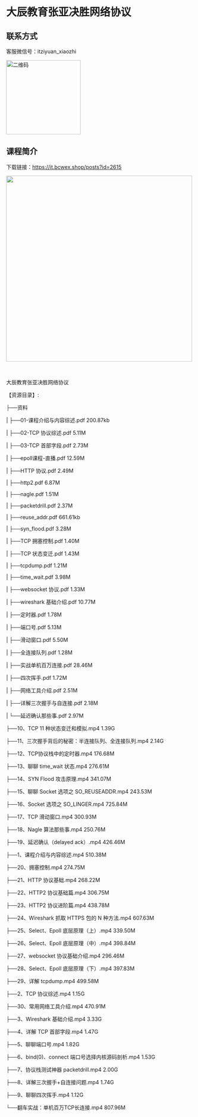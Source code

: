 # 大辰教育张亚决胜网络协议

## 联系方式

客服微信号：itziyuan_xiaozhi

<img src="https://ziyuanyun.oss-cn-guangzhou.aliyuncs.com/common/20240614073449/666b82192834a.jpg" width="200" height="200" alt="二维码">

## 课程简介

下载链接：https://it.bcwex.shop/posts?id=2615

<img src="https://ziyuanyun.oss-cn-guangzhou.aliyuncs.com/yun/20240515184141/6644916599fec.jpg" width="500" alt="">

  &nbsp;

 大辰教育张亚决胜网络协议



 【资源目录】:

 ├──资料

 | ├──01-课程介绍与内容综述.pdf 200.87kb

 | ├──02-TCP 协议综述.pdf 5.11M

 | ├──03-TCP 首部字段.pdf 2.73M

 | ├──epoll课程-直播.pdf 12.59M

 | ├──HTTP 协议.pdf 2.49M

 | ├──http2.pdf 6.87M

 | ├──nagle.pdf 1.51M

 | ├──packetdrill.pdf 2.37M

 | ├──reuse_addr.pdf 661.61kb

 | ├──syn_flood.pdf 3.28M

 | ├──TCP 拥塞控制.pdf 1.40M

 | ├──TCP 状态变迁.pdf 1.43M

 | ├──tcpdump.pdf 1.21M

 | ├──time_wait.pdf 3.98M

 | ├──websocket 协议.pdf 1.33M

 | ├──wireshark 基础介绍.pdf 10.77M

 | ├──定时器.pdf 1.78M

 | ├──端口号.pdf 5.13M

 | ├──滑动窗口.pdf 5.50M

 | ├──全连接队列.pdf 1.28M

 | ├──实战单机百万连接.pdf 28.46M

 | ├──四次挥手.pdf 1.72M

 | ├──网络工具介绍.pdf 2.51M

 | ├──详解三次握手与自连接.pdf 2.18M

 | └──延迟确认那些事.pdf 2.97M

 ├──10、TCP 11 种状态变迁和模拟.mp4 1.39G

 ├──11、三次握手背后的秘密：半连接队列、全连接队列.mp4 2.14G

 ├──12、TCP协议栈中的定时器.mp4 176.68M

 ├──13、聊聊 time_wait 状态.mp4 276.61M

 ├──14、SYN Flood 攻击原理.mp4 341.07M

 ├──15、聊聊 Socket 选项之 SO_REUSEADDR.mp4 243.53M

 ├──16、Socket 选项之 SO_LINGER.mp4 725.84M

 ├──17、TCP 滑动窗口.mp4 300.93M

 ├──18、Nagle 算法那些事.mp4 250.76M

 ├──19、延迟确认（delayed ack）.mp4 426.46M

 ├──1、课程介绍与内容综述.mp4 510.38M

 ├──20、拥塞控制.mp4 274.75M

 ├──21、HTTP 协议基础.mp4 268.22M

 ├──22、HTTP2 协议基础篇.mp4 306.75M

 ├──23、HTTP2 协议进阶篇.mp4 438.78M

 ├──24、Wireshark 抓取 HTTPS 包的 N 种方法.mp4 607.63M

 ├──25、Select、Epoll 底层原理（上）.mp4 339.50M

 ├──26、Select、Epoll 底层原理（中）.mp4 398.84M

 ├──27、websocket 协议基础介绍.mp4 296.46M

 ├──28、Select、Epoll 底层原理（下）.mp4 397.83M

 ├──29、详解 tcpdump.mp4 499.58M

 ├──2、TCP 协议综述.mp4 1.15G

 ├──30、常用网络工具介绍.mp4 470.91M

 ├──3、Wireshark 基础介绍.mp4 3.33G

 ├──4、详解 TCP 首部字段.mp4 1.47G

 ├──5、聊聊端口号.mp4 1.82G

 ├──6、bind(0)、connect 端口号选择内核源码剖析.mp4 1.53G

 ├──7、协议栈测试神器 packetdrill.mp4 2.00G

 ├──8、详解三次握手+自连接问题.mp4 1.74G

 ├──9、聊聊四次挥手.mp4 1.12G

 └──翻车实战：单机百万TCP长连接.mp4 807.96M

  